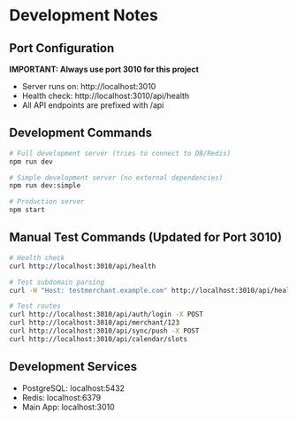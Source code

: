 # Development Notes

## Port Configuration
**IMPORTANT: Always use port 3010 for this project**

- Server runs on: http://localhost:3010
- Health check: http://localhost:3010/api/health
- All API endpoints are prefixed with /api

## Development Commands
```bash
# Full development server (tries to connect to DB/Redis)
npm run dev

# Simple development server (no external dependencies)
npm run dev:simple

# Production server
npm start
```

## Manual Test Commands (Updated for Port 3010)
```bash
# Health check
curl http://localhost:3010/api/health

# Test subdomain parsing
curl -H "Host: testmerchant.example.com" http://localhost:3010/api/health

# Test routes
curl http://localhost:3010/api/auth/login -X POST
curl http://localhost:3010/api/merchant/123
curl http://localhost:3010/api/sync/push -X POST
curl http://localhost:3010/api/calendar/slots
```

## Development Services
- PostgreSQL: localhost:5432
- Redis: localhost:6379
- Main App: localhost:3010